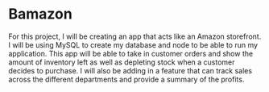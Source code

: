 # Bamazon
For this project, I will be creating an app that acts like an Amazon storefront. I will be using MySQL to create my database and node to be able to run my application. This app will be able to take in customer orders and show the amount of inventory left as well as depleting stock when a customer decides to purchase. I will also be adding in a feature that can track sales across the different departments and provide a summary of the profits. 
